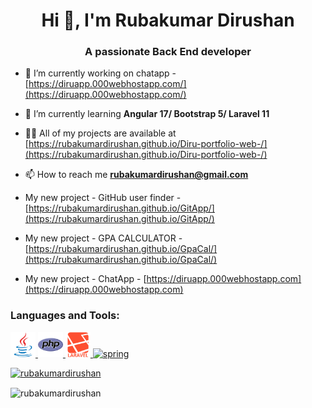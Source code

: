 <h1 align="center">Hi 👋, I'm Rubakumar Dirushan</h1>
<h3 align="center">A passionate Back End developer </h3>

- 🔭 I’m currently working on chatapp - [https://diruapp.000webhostapp.com/](https://diruapp.000webhostapp.com/)

- 🌱 I’m currently learning **Angular 17/ Bootstrap 5/ Laravel 11**

- 👨‍💻 All of my projects are available at [https://rubakumardirushan.github.io/Diru-portfolio-web-/](https://rubakumardirushan.github.io/Diru-portfolio-web-/)

- 📫 How to reach me **rubakumardirushan@gmail.com**

- My new project - GitHub user finder - [https://rubakumardirushan.github.io/GitApp/](https://rubakumardirushan.github.io/GitApp/)

- My new project - GPA CALCULATOR - [https://rubakumardirushan.github.io/GpaCal/](https://rubakumardirushan.github.io/GpaCal/)

- My new project - ChatApp - [https://diruapp.000webhostapp.com](https://diruapp.000webhostapp.com)

<h3 align="left">Languages and Tools:</h3>
<p align="left"> 
    <a href="https://www.java.com" target="_blank" rel="noreferrer"> <img src="https://raw.githubusercontent.com/devicons/devicon/master/icons/java/java-original.svg" alt="java" width="40" height="40"/> </a> 
    <a href="https://www.php.net" target="_blank" rel="noreferrer"> <img src="https://raw.githubusercontent.com/devicons/devicon/master/icons/php/php-original.svg" alt="php" width="40" height="40"/> </a> 
    <a href="https://laravel.com/" target="_blank" rel="noreferrer"> <img src="https://raw.githubusercontent.com/devicons/devicon/master/icons/laravel/laravel-plain-wordmark.svg" alt="laravel" width="40" height="40"/> </a> 
    <a href="https://spring.io/" target="_blank" rel="noreferrer"> <img src="https://www.vectorlogo.zone/logos/springio/springio-icon.svg" alt="spring" width="40" height="40"/> </a> 
</p>

<p align="left">
  <a href="https://github.com/rubakumardirushan">
    <img src="https://github-readme-stats.vercel.app/api/top-langs?username=rubakumardirushan&show_icons=true&locale=en&layout=compact&theme=dark" alt="rubakumardirushan" />
  </a>
</p>

<p><img align="center" src="https://github-readme-streak-stats.herokuapp.com/?user=rubakumardirushan&theme=dark" alt="rubakumardirushan" /></p>
